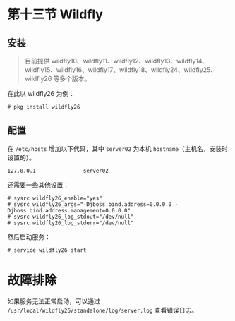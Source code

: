 # 第十三节 Wildfly

## 安装

>目前提供  wildfly10、wildfly11、wildfly12、wildfly13、wildfly14、wildfly15、wildfly16、wildfly17、wildfly18、wildfly24、wildfly25、wildfly26 等多个版本。

在此以 wildfly26 为例：

```
# pkg install wildfly26
```

## 配置


在 `/etc/hosts` 增加以下代码，其中 `server02` 为本机 `hostname`（主机名，安装时设置的）。

```
127.0.0.1               server02
```

还需要一些其他设置：

```
# sysrc wildfly26_enable="yes"
# sysrc wildfly26_args="-Djboss.bind.address=0.0.0.0 -Djboss.bind.address.management=0.0.0.0"
# sysrc wildfly26_log_stdout="/dev/null"
# sysrc wildfly26_log_stderr="/dev/null"
```

然后启动服务：

```
# service wildfly26 start
```

# 故障排除

如果服务无法正常启动，可以通过 `/usr/local/wildfly26/standalone/log/server.log` 查看错误日志。


